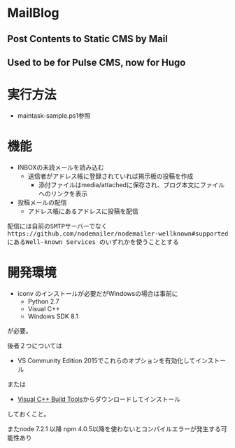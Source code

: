 # MailBlog
## Post Contents to Static CMS  by Mail
## Used to be for Pulse CMS, now for Hugo

# 実行方法
* maintask-sample.ps1参照

# 機能
* INBOXの未読メールを読み込む
   * 送信者がアドレス帳に登録されていれば掲示板の投稿を作成
      * 添付ファイルはmedia/attachedに保存され、ブログ本文にファイルへのリンクを表示
* 投稿メールの配信
   * アドレス帳にあるアドレスに投稿を配信
<pre>
配信には自前のSMTPサーバーでなく
https://github.com/nodemailer/nodemailer-wellknown#supported-services
にあるWell-known Services のいずれかを使うこととする
</pre>

# 開発環境
* iconv のインストールが必要だがWindowsの場合は事前に
    * Python 2.7
    * Visual C++
    * Windows SDK 8.1

が必要。

後者２つについては
* VS Community Edition 2015でこれらのオプションを有効化してインストール

または

* [Visual C++ Build Tools](http://go.microsoft.com/fwlink/?LinkId=691126)からダウンロードしてインストール

しておくこと。

またnode 7.2.1 以降 npm 4.0.5以降を使わないとコンパイルエラーが発生する可能性あり
